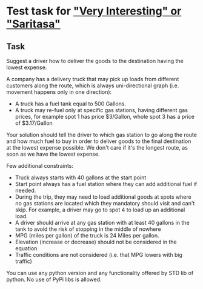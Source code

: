# Test task for ["Very Interesting" or "Saritasa"](http://www.interesnee.ru/)

## Task

Suggest a driver how to deliver the goods to the destination having the lowest expense.


A company has a delivery truck that may pick up loads from different customers along the route, which is always uni-directional graph (i.e. movement happens only in one direction):

* A truck has a fuel tank equal to 500 Gallons.
* A truck may re-fuel only at specific gas stations, having different gas prices, for example
spot 1 has price $3/Gallon, whole spot 3 has a price of $3.17/Gallon

Your solution should tell the driver to which gas station to go along the route and how much fuel to buy in order to deliver goods to the final destination at the lowest expense possible. We don't care if it's the longest route, as soon as we have the lowest expense. 

Few additional constraints:
* Truck always starts with 40 gallons at the start point
* Start point always has a fuel station where they can add additional fuel if needed. 
* During the trip, they may need to load additional goods at spots where no gas stations are located which they mandatory should visit and can't skip. For example, a driver may go to spot 4 to load up an additional load.
* A driver should arrive at any gas station with at least 40 gallons in the tank to avoid the risk of stopping in the middle of nowhere
* MPG (miles per gallon) of the truck is 24 Miles per gallon.
* Elevation (increase or decrease) should not be considered in the equation
* Traffic conditions are not considered (i.e. that MPG lowers with big traffic)

You can use any python version and any functionality offered by STD lib of python. 
No use of PyPi libs is allowed. 
